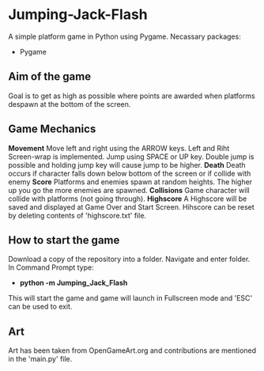 # Jumping-Jack-Flash
A simple platform game in Python using Pygame. 
Necassary packages:
- Pygame

## Aim of the game
Goal is to get as high as possible where points are awarded when platforms despawn at the bottom of the screen. 

## Game Mechanics
**Movement**
Move left and right using the ARROW keys. Left and Riht Screen-wrap is implemented.
Jump using SPACE or UP key. Double jump is possible and holding jump key will cause jump to be higher.
**Death**
Death occurs if character falls down below bottom of the screen or if collide with enemy
**Score**
Platforms and enemies spawn at random heights. The higher up you go the more enemies are spawned.
**Collisions**
Game character will collide with platforms (not going through).
**Highscore**
A Highscore will be saved and displayed at Game Over and Start Screen. Hihscore can be reset by deleting contents of 'highscore.txt' file.

## How to start the game
Download a copy of the repository into a folder. Navigate and enter folder. In Command Prompt type: 
- **python -m Jumping_Jack_Flash**

This will start the game and game will launch in Fullscreen mode and 'ESC' can be used to exit.

## Art
Art has been taken from OpenGameArt.org and contributions are mentioned in the 'main.py' file.

